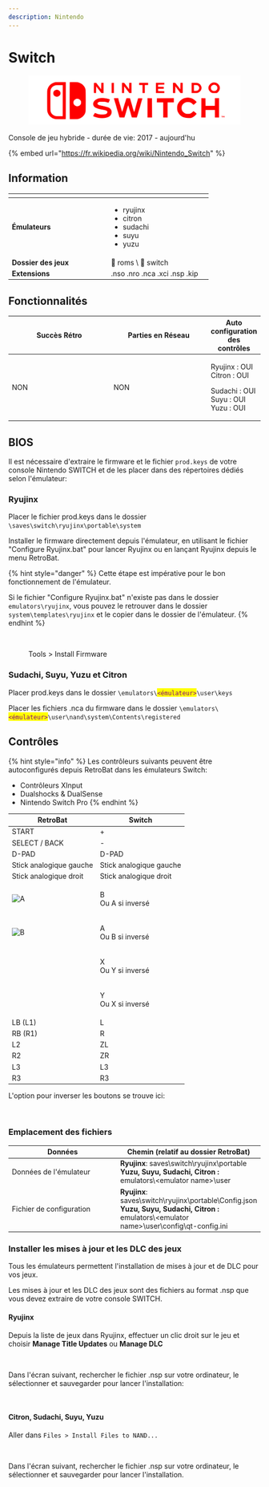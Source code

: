 ```yaml
---
description: Nintendo
---
```


# Switch

<div align="left"><figure><img src="https://raw.githubusercontent.com/fabricecaruso/es-theme-carbon/52ff37c9e265587d006945a2ba695b5a962b3a3d/art/logos/switch.svg" alt=""><figcaption></figcaption></figure></div>

Console de jeu hybride - durée de vie: 2017 - aujourd'hu

{% embed url="https://fr.wikipedia.org/wiki/Nintendo_Switch" %}

## Information

<table data-header-hidden><thead><tr><th width="184"></th><th></th><th data-hidden></th></tr></thead><tbody><tr><td><strong>Émulateurs</strong></td><td><ul><li>ryujinx</li><li>citron</li><li>sudachi</li><li>suyu</li><li>yuzu</li></ul></td><td></td></tr><tr><td><strong>Dossier des jeux</strong></td><td><span data-gb-custom-inline data-tag="emoji" data-code="1f4c1">📁</span> roms \ <span data-gb-custom-inline data-tag="emoji" data-code="1f4c2">📂</span> switch</td><td></td></tr><tr><td><strong>Extensions</strong></td><td>.nso .nro .nca .xci .nsp .kip</td><td></td></tr></tbody></table>

## Fonctionnalités

<table><thead><tr><th width="256">Succès Rétro</th><th width="243">Parties en Réseau</th><th>Auto configuration des contrôles</th></tr></thead><tbody><tr><td>NON</td><td>NON</td><td><p>Ryujinx : OUI<br>Citron : OUI</p><p>Sudachi : OUI<br>Suyu : OUI<br>Yuzu : OUI</p></td></tr></tbody></table>

## BIOS

Il est nécessaire d'extraire le firmware et le fichier `prod.keys` de votre console Nintendo SWITCH et de les placer dans des répertoires dédiés selon l'émulateur:

### Ryujinx

Placer le fichier prod.keys dans le dossier `\saves\switch\ryujinx\portable\system`

Installer le firmware directement depuis l'émulateur, en utilisant le fichier "Configure Ryujinx.bat" pour lancer Ryujinx ou en lançant Ryujinx depuis le menu RetroBat.

{% hint style="danger" %}
Cette étape est impérative pour le bon fonctionnement de l'émulateur.

Si le fichier "Configure Ryujinx.bat" n'existe pas dans le dossier `emulators\ryujinx`, vous pouvez le retrouver dans le dossier `system\templates\ryujinx` et le copier dans le dossier de l'émulateur.
{% endhint %}

<div align="left"><figure><img src="https://i.imgur.com/CVXr1y7.png" alt=""><figcaption><p>Tools > Install Firmware</p></figcaption></figure></div>

### Sudachi, Suyu, Yuzu et Citron

Placer prod.keys dans le dossier `\emulators\`<mark style="color:purple;">`<émulateur>`</mark>`\user\keys`

Placer les fichiers .nca du firmware dans le dossier `\emulators\`<mark style="color:purple;">`<émulateur>`</mark>`\user\nand\system\Contents\registered`

## Contrôles

{% hint style="info" %}
Les contrôleurs suivants peuvent être autoconfigurés depuis RetroBat dans les émulateurs Switch:

* Contrôleurs XInput
* Dualshocks & DualSense
* Nintendo Switch Pro
{% endhint %}

| RetroBat                                                                           | Switch                      |
| ---------------------------------------------------------------------------------- | --------------------------- |
| START                                                                              | +                           |
| SELECT / BACK                                                                      | -                           |
| D-PAD                                                                              | D-PAD                       |
| Stick analogique gauche                                                            | Stick analogique gauche     |
| Stick analogique droit                                                             | Stick analogique droit      |
| ![A](<../../../../.gitbook/assets/image (20).png>)                                 | <p>B<br>Ou A si inversé</p> |
| ![B](<../../../../.gitbook/assets/image (7).png>)                                  | <p>A<br>Ou B si inversé</p> |
| <img src="../../../../.gitbook/assets/image (35).png" alt="" data-size="original"> | <p>X<br>Ou Y si inversé</p> |
| <img src="../../../../.gitbook/assets/image (33).png" alt="" data-size="line">     | <p>Y<br>Ou X si inversé</p> |
| LB (L1)                                                                            | L                           |
| RB (R1)                                                                            | R                           |
| L2                                                                                 | ZL                          |
| R2                                                                                 | ZR                          |
| L3                                                                                 | L3                          |
| R3                                                                                 | R3                          |

L'option pour inverser les boutons se trouve ici:

<div align="left"><figure><img src="https://i.imgur.com/vy1VRvy.png" alt=""><figcaption></figcaption></figure></div>

### Emplacement des fichiers

<table><thead><tr><th width="276">Données</th><th>Chemin (relatif au dossier RetroBat)</th></tr></thead><tbody><tr><td>Données de l'émulateur</td><td><strong>Ryujinx</strong>: saves\switch\ryujinx\portable<br><strong>Yuzu, Suyu, Sudachi, Citron :</strong> <br>emulators\&#x3C;emulator name>\user</td></tr><tr><td>Fichier de configuration</td><td><strong>Ryujinx</strong>: saves\switch\ryujinx\portable\Config.json<br><strong>Yuzu, Suyu, Sudachi, Citron :</strong> <br>emulators\&#x3C;emulator name>\user\config\qt-config.ini</td></tr></tbody></table>

### Installer les mises à jour et les DLC des jeux

Tous les émulateurs permettent l'installation de mises à jour et de DLC pour vos jeux.&#x20;

Les mises à jour et les DLC des jeux sont des fichiers au format .nsp que vous devez extraire de votre console SWITCH.

#### Ryujinx

Depuis la liste de jeux dans Ryujinx, effectuer un clic droit sur le jeu et choisir **Manage Title Updates** ou **Manage DLC**

<div align="left"><figure><img src="https://i.imgur.com/uRMjmAE.png" alt=""><figcaption></figcaption></figure></div>

Dans l'écran suivant, rechercher le fichier .nsp sur votre ordinateur, le sélectionner et sauvegarder pour lancer l'installation:

<div align="left"><figure><img src="https://i.imgur.com/Vk2lwA3.png" alt=""><figcaption></figcaption></figure></div>

#### Citron, Sudachi, Suyu, Yuzu

Aller dans `Files > Install Files to NAND...`

<div align="left"><figure><img src="https://i.imgur.com/B6jQIqZ.png" alt=""><figcaption></figcaption></figure></div>

Dans l'écran suivant, rechercher le fichier .nsp sur votre ordinateur, le sélectionner et sauvegarder pour lancer l'installation.
